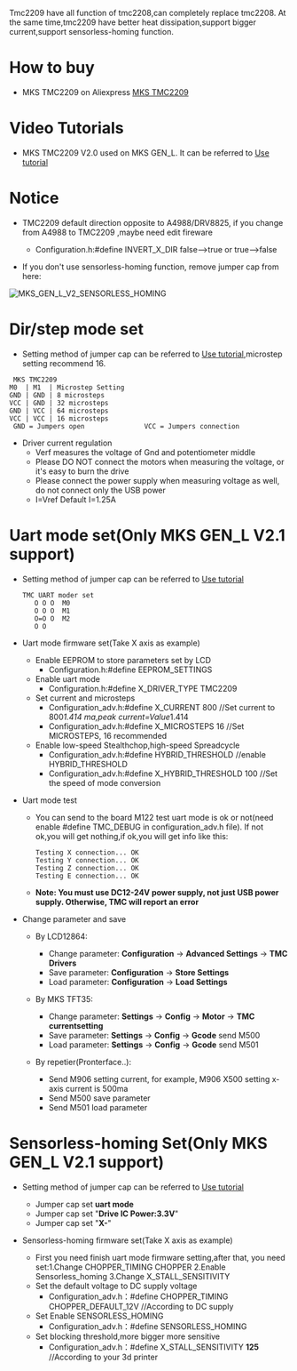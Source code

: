 Tmc2209 have all function of tmc2208,can completely replace tmc2208. At the same time,tmc2209 have better heat dissipation,support bigger current,support sensorless-homing function.

# How to buy
- MKS TMC2209 on Aliexpress  [MKS TMC2209](https://www.aliexpress.com/item/33043140087.html)

# Video Tutorials
- MKS TMC2209 V2.0 used on MKS GEN_L. It can be referred to [Use tutorial](https://www.youtube.com/watch?v=eF8Mqa2Y3oo)

# Notice
- TMC2209 default direction opposite to A4988/DRV8825, if you change from A4988 to TMC2209 ,maybe need edit fireware
    - Configuration.h:#define INVERT_X_DIR  false-->true   or true-->false

- If you don't use sensorless-homing function, remove jumper cap from here:

![MKS_GEN_L_V2_SENSORLESS_HOMING](https://github.com/makerbase-mks/MKS-GEN_L/blob/master/hardware/Image/MKS_GEN_L_V2_SENSORLESS_HOMING.png)

# Dir/step mode set
- Setting method of jumper cap can be referred to [Use tutorial](https://www.youtube.com/watch?v=eF8Mqa2Y3oo),microstep setting recommend 16.
 ```
  MKS TMC2209
 M0  | M1  | Microstep Setting
 GND | GND | 8 microsteps
 VCC | GND | 32 microsteps
 GND | VCC | 64 microsteps
 VCC | VCC | 16 microsteps
  GND = Jumpers open               VCC = Jumpers connection
  ```

- Driver current regulation
  - Verf measures the voltage of Gnd and potentiometer middle
  - Please DO NOT connect the motors when measuring the voltage, or it's easy to burn the drive
  - Please connect the power supply when measuring voltage as well, do not connect only the USB power
  - I=Vref    Default I=1.25A

# Uart mode set(Only MKS GEN_L V2.1 support)
- Setting method of jumper cap can be referred to [Use tutorial](https://www.youtube.com/watch?v=eF8Mqa2Y3oo)
  ```
  TMC UART moder set
     O O O  M0
     O O O  M1
     O=O O  M2
     O O 
  ```
- Uart mode firmware set(Take X axis as example)
  - Enable EEPROM to store parameters set by LCD
    -  Configuration.h:#define EEPROM_SETTINGS
  - Enable uart mode
    -  Configuration.h:#define X_DRIVER_TYPE  TMC2209
  - Set current and microsteps
    -  Configuration_adv.h:#define X_CURRENT       800   //Set current to 800*1.414 ma,peak current=Value*1.414
    -  Configuration_adv.h:#define X_MICROSTEPS    16    //Set MICROSTEPS, 16 recommended
  - Enable low-speed Stealthchop,high-speed Spreadcycle
    -  Configuration_adv.h:#define HYBRID_THRESHOLD      //enable HYBRID_THRESHOLD
    -  Configuration_adv.h:#define X_HYBRID_THRESHOLD     100  //Set the speed of mode conversion

- Uart mode test
  - You can send to the board  M122 test uart mode is ok or not(need enable #define TMC_DEBUG in configuration_adv.h file). If not ok,you will get nothing,if ok,you will get info like this: 
    ```
    Testing X connection... OK
    Testing Y connection... OK
    Testing Z connection... OK
    Testing E connection... OK
    ```
   - **Note: You must use DC12-24V power supply, not just USB power supply. Otherwise, TMC will report an error**

- Change parameter and save
  - By LCD12864: 
    - Change parameter: **Configuration** -> **Advanced Settings** -> **TMC Drivers** 
    - Save parameter: **Configuration** -> **Store Settings**
    - Load parameter: **Configuration** -> **Load Settings**

  - By MKS TFT35: 
    - Change parameter: **Settings** -> **Config** -> **Motor** -> **TMC currentsetting** 
    - Save parameter: **Settings** -> **Config** -> **Gcode**  send M500
    - Load parameter: **Settings** -> **Config** -> **Gcode**  send M501

  - By repetier(Pronterface..):
    - Send M906 setting current, for example, M906 X500 setting x-axis current is 500ma
    - Send M500 save parameter
    - Send M501 load parameter

# Sensorless-homing Set(Only MKS GEN_L V2.1 support)
- Setting method of jumper cap can be referred to [Use tutorial](https://www.youtube.com/watch?v=eF8Mqa2Y3oo)
    - Jumper cap set **uart mode**
    - Jumper cap set "**Drive IC Power:3.3V**"
    - Jumper cap set "**X-**"

- Sensorless-homing firmware set(Take X axis as example)
    - First you need finish uart mode firmware setting,after that, you need set:1.Change CHOPPER_TIMING CHOPPER 2.Enable Sensorless_homing 3.Change X_STALL_SENSITIVITY    
    - Set the default voltage to DC supply voltage
      - Configuration_adv.h：#define CHOPPER_TIMING CHOPPER_DEFAULT_12V //According to DC supply
    - Set Enable SENSORLESS_HOMING
      - Configuration_adv.h：#define SENSORLESS_HOMING 
    - Set blocking threshold,more bigger more sensitive
      - Configuration_adv.h：#define X_STALL_SENSITIVITY  **125** //According to your 3d printer
